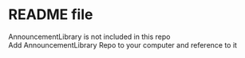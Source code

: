 # README file
AnnouncementLibrary is not included in this repo <br />
Add AnnouncementLibrary Repo to your computer and reference to it
